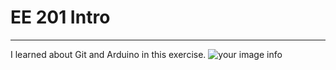 # EE 201 Intro
- - -
I learned about Git and Arduino in this exercise.
![your image info](/image_filename.png)